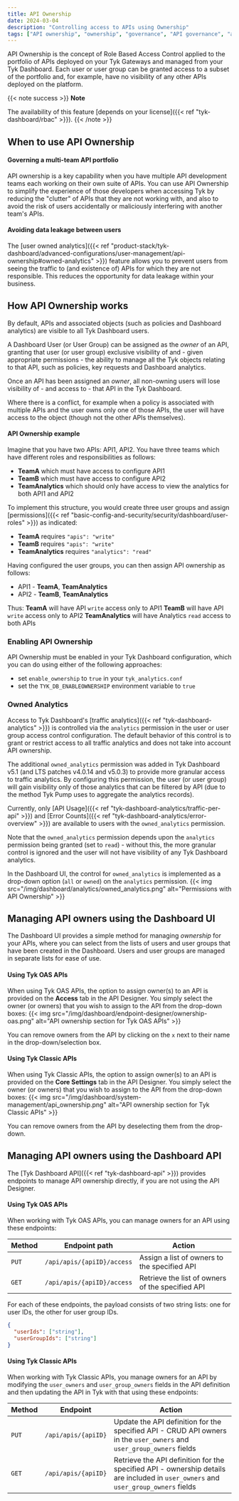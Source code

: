 ```yaml
---
title: API Ownership
date: 2024-03-04
description: "Controlling access to APIs using Ownership"
tags: ["API ownership", "ownership", "governance", "API governance", "analytics", "user owned analytics"]
---
```


API Ownership is the concept of Role Based Access Control applied to the portfolio of APIs deployed on your Tyk Gateways and managed from your Tyk Dashboard. Each user or user group can be granted access to a subset of the portfolio and, for example, have no visibility of any other APIs deployed on the platform.

{{< note success >}}
**Note**

The availability of this feature [depends on your license]({{< ref "tyk-dashboard/rbac" >}}).
{{< /note >}}

## When to use API Ownership

#### Governing a multi-team API portfolio

API ownership is a key capability when you have multiple API development teams each working on their own suite of APIs. You can use API Ownership to simplify the experience of those developers when accessing Tyk by reducing the "clutter" of APIs that they are not working with, and also to avoid the risk of users accidentally or maliciously interfering with another team's APIs.

#### Avoiding data leakage between users

The [user owned analytics]({{< ref "product-stack/tyk-dashboard/advanced-configurations/user-management/api-ownership#owned-analytics" >}}) feature allows you to prevent users from seeing the traffic to (and existence of) APIs for which they are not responsible. This reduces the opportunity for data leakage within your business.

## How API Ownership works

By default, APIs and associated objects (such as policies and Dashboard analytics) are visible to all Tyk Dashboard users.

A Dashboard User (or User Group) can be assigned as the _owner_ of an API, granting that user (or user group) exclusive visibility of and - given appropriate permissions - the ability to manage all the Tyk objects relating to that API, such as policies, key requests and Dashboard analytics.

Once an API has been assigned an _owner_, all non-owning users will lose visibility of - and access to - that API in the Tyk Dashboard.

Where there is a conflict, for example when a policy is associated with multiple APIs and the user owns only one of those APIs, the user will have access to the object (though not the other APIs themselves).

#### API Ownership example

Imagine that you have two APIs: API1, API2.
You have three teams which have different roles and responsibilities as follows:

- **TeamA** which must have access to configure API1
- **TeamB** which must have access to configure API2
- **TeamAnalytics** which should only have access to view the analytics for both API1 and API2

To implement this structure, you would create three user groups and assign [permissions]({{< ref "basic-config-and-security/security/dashboard/user-roles" >}}) as indicated:

- **TeamA** requires `"apis": "write"`
- **TeamB** requires `"apis": "write"`
- **TeamAnalytics** requires `"analytics": "read"`

Having configured the user groups, you can then assign API ownership as follows:

- API1 - **TeamA**, **TeamAnalytics**
- API2 - **TeamB**, **TeamAnalytics**

Thus:
**TeamA** will have API `write` access only to API1
**TeamB** will have API `write` access only to API2
**TeamAnalytics** will have Analytics `read` access to both APIs

### Enabling API Ownership

API Ownership must be enabled in your Tyk Dashboard configuration, which you can do using either of the following approaches:

- set `enable_ownership` to `true` in your `tyk_analytics.conf`
- set the `TYK_DB_ENABLEOWNERSHIP` environment variable to `true`

### Owned Analytics

Access to Tyk Dashboard's [traffic analytics]({{< ref "tyk-dashboard-analytics" >}}) is controlled via the `analytics` permission in the user or user group access control configuration. The default behavior of this control is to grant or restrict access to all traffic analytics and does not take into account API ownership.

The additional `owned_analytics` permission was added in Tyk Dashboard v5.1 (and LTS patches v4.0.14 and v5.0.3) to provide more granular access to traffic analytics. By configuring this permission, the user (or user group) will gain visibility only of those analytics that can be filtered by API (due to the method Tyk Pump uses to aggregate the analytics records).

Currently, only [API Usage]({{< ref "tyk-dashboard-analytics/traffic-per-api" >}}) and [Error Counts]({{< ref "tyk-dashboard-analytics/error-overview" >}}) are available to users with the `owned_analytics` permission.

Note that the `owned_analytics` permission depends upon the `analytics` permission being granted (set to `read`) - without this, the more granular control is ignored and the user will not have visibility of any Tyk Dashboard analytics.

In the Dashboard UI, the control for `owned_analytics` is implemented as a drop-down option (`all` or `owned`) on the `analytics` permission.
{{< img src="/img/dashboard/analytics/owned_analytics.png" alt="Permissions with API Ownership" >}}

## Managing API owners using the Dashboard UI

The Dashboard UI provides a simple method for managing _ownership_ for your APIs, where you can select from the lists of users and user groups that have been created in the Dashboard. Users and user groups are managed in separate lists for ease of use.

#### Using Tyk OAS APIs

When using Tyk OAS APIs, the option to assign owner(s) to an API is provided on the **Access** tab in the API Designer. You simply select the owner (or owners) that you wish to assign to the API from the drop-down boxes:
{{< img src="/img/dashboard/endpoint-designer/ownership-oas.png" alt="API ownership section for Tyk OAS APIs" >}}

You can remove owners from the API by clicking on the `x` next to their name in the drop-down/selection box.

#### Using Tyk Classic APIs

When using Tyk Classic APIs, the option to assign owner(s) to an API is provided on the **Core Settings** tab in the API Designer. You simply select the owner (or owners) that you wish to assign to the API from the drop-down boxes:
{{< img src="/img/dashboard/system-management/api_ownership.png" alt="API ownership section for Tyk Classic APIs" >}}

You can remove owners from the API by deselecting them from the drop-down.

## Managing API owners using the Dashboard API

The [Tyk Dashboard API]({{< ref "tyk-dashboard-api" >}}) provides endpoints to manage API ownership directly, if you are not using the API Designer.

#### Using Tyk OAS APIs

When working with Tyk OAS APIs, you can manage owners for an API using these endpoints:

| Method | Endpoint path              | Action                                           |
| ------ | -------------------------- | ------------------------------------------------ |
| `PUT`  | `/api/apis/{apiID}/access` | Assign a list of owners to the specified API     |
| `GET`  | `/api/apis/{apiID}/access` | Retrieve the list of owners of the specified API |

For each of these endpoints, the payload consists of two string lists: one for user IDs, the other for user group IDs.

```json
{
  "userIds": ["string"],
  "userGroupIds": ["string"]
}
```

#### Using Tyk Classic APIs

When working with Tyk Classic APIs, you manage owners for an API by modifying the `user_owners` and `user_group_owners` fields in the API definition and then updating the API in Tyk with that using these endpoints:

| Method | Endpoint            | Action                                                                                                                             |
| ------ | ------------------- | ---------------------------------------------------------------------------------------------------------------------------------- |
| `PUT`  | `/api/apis/{apiID}` | Update the API definition for the specified API - CRUD API owners in the `user_owners` and `user_group_owners` fields              |
| `GET`  | `/api/apis/{apiID}` | Retrieve the API definition for the specified API - ownership details are included in `user_owners` and `user_group_owners` fields |
